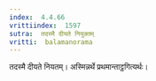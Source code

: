 ```yaml
---
index:  4.4.66
vrittiindex:  1597
sutra:  तदस्मै दीयते नियुक्तम्
vritti:  balamanorama 
---
```


तदस्मै दीयते नियतम्। अस्मिन्नर्थे प्रथमान्ताट्ठगित्यर्थः। 


